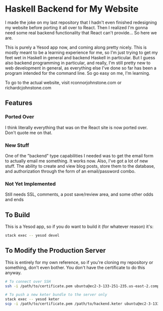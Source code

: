 # Haskell Backend for My Website

I made the joke on my last repository that I hadn't even finished redesigning my website before porting it all over to React. Then I realized I'm gonna need some real backend functionality that React can't provide... So here we are.

This is purely a Yesod app now, and coming along pretty nicely. This is mostly meant to be a learning experience for me, so I'm just trying to get my feet wet in Haskell in general and backend Haskell in particular. But I guess also backend programming in particular, and really, I'm still pretty new to web development in general, as everything else I've done so far has been a program intended for the command line. So go easy on me, I'm learning.

To go to the actual website, visit rconnorjohnstone.com or richardcjohnstone.com

## Features

### Ported Over
I think literally everything that was on the React site is now ported over. Don't quote me on that.

### New Stuff
One of the "backend" type capabilities I needed was to get the email form to actually email me something. It works now. Also, I've got a lot of new stuff. The ability to create and view blog posts, store them to the database, and authorization through the form of an email/password combo.

### Not Yet Implemented
Still needs SSL, comments, a post save/review area, and some other odds and ends

## To Build
This is a Yesod app, so if you do want to build it (for whatever reason) it's:

```bash
stack exec -- yesod devel
```

## To Modify the Production Server
This is entirely for my own reference, so if you're cloning my repository or something, don't even bother. You don't have the certificate to do this anyway.

```bash
# To connect over SSH
ssh -i /path/to/certificate.pem ubuntu@ec2-3-133-251-235.us-east-2.compute.amazonaws.com

# To push a new keter bundle to the server only
stack exec -- yesod keter
scp -i /path/to/certificate.pem /path/to/hackend.keter ubuntu@ec2-3-133-251-235.us-east-2.compute.amazonaws.com:/opt/keter/incoming
```
